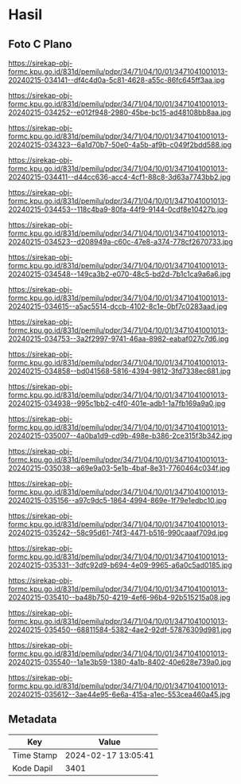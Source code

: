 # Hasil

## Foto C Plano

https://sirekap-obj-formc.kpu.go.id/831d/pemilu/pdpr/34/71/04/10/01/3471041001013-20240215-034141--df4c4d0a-5c81-4628-a55c-86fc645ff3aa.jpg

https://sirekap-obj-formc.kpu.go.id/831d/pemilu/pdpr/34/71/04/10/01/3471041001013-20240215-034252--e012f948-2980-45be-bc15-ad48108bb8aa.jpg

https://sirekap-obj-formc.kpu.go.id/831d/pemilu/pdpr/34/71/04/10/01/3471041001013-20240215-034323--6a1d70b7-50e0-4a5b-af9b-c049f2bdd588.jpg

https://sirekap-obj-formc.kpu.go.id/831d/pemilu/pdpr/34/71/04/10/01/3471041001013-20240215-034411--d44cc636-acc4-4cf1-88c8-3d63a7743bb2.jpg

https://sirekap-obj-formc.kpu.go.id/831d/pemilu/pdpr/34/71/04/10/01/3471041001013-20240215-034453--118c4ba9-80fa-44f9-9144-0cdf8e10427b.jpg

https://sirekap-obj-formc.kpu.go.id/831d/pemilu/pdpr/34/71/04/10/01/3471041001013-20240215-034523--d208949a-c60c-47e8-a374-778cf2670733.jpg

https://sirekap-obj-formc.kpu.go.id/831d/pemilu/pdpr/34/71/04/10/01/3471041001013-20240215-034548--149ca3b2-e070-48c5-bd2d-7b1c1ca9a6a6.jpg

https://sirekap-obj-formc.kpu.go.id/831d/pemilu/pdpr/34/71/04/10/01/3471041001013-20240215-034615--a5ac5514-dccb-4102-8c1e-0bf7c0283aad.jpg

https://sirekap-obj-formc.kpu.go.id/831d/pemilu/pdpr/34/71/04/10/01/3471041001013-20240215-034753--3a2f2997-9741-46aa-8982-eabaf027c7d6.jpg

https://sirekap-obj-formc.kpu.go.id/831d/pemilu/pdpr/34/71/04/10/01/3471041001013-20240215-034858--bd041568-5816-4394-9812-3fd7338ec681.jpg

https://sirekap-obj-formc.kpu.go.id/831d/pemilu/pdpr/34/71/04/10/01/3471041001013-20240215-034938--995c1bb2-c4f0-401e-adb1-1a7fb169a9a0.jpg

https://sirekap-obj-formc.kpu.go.id/831d/pemilu/pdpr/34/71/04/10/01/3471041001013-20240215-035007--4a0ba1d9-cd9b-498e-b386-2ce315f3b342.jpg

https://sirekap-obj-formc.kpu.go.id/831d/pemilu/pdpr/34/71/04/10/01/3471041001013-20240215-035038--a69e9a03-5e1b-4baf-8e31-7760464c034f.jpg

https://sirekap-obj-formc.kpu.go.id/831d/pemilu/pdpr/34/71/04/10/01/3471041001013-20240215-035156--a97c9dc5-1864-4994-869e-1f79e1edbc10.jpg

https://sirekap-obj-formc.kpu.go.id/831d/pemilu/pdpr/34/71/04/10/01/3471041001013-20240215-035242--58c95d61-74f3-4471-b516-990caaaf709d.jpg

https://sirekap-obj-formc.kpu.go.id/831d/pemilu/pdpr/34/71/04/10/01/3471041001013-20240215-035331--3dfc92d9-b694-4e09-9965-a6a0c5ad0185.jpg

https://sirekap-obj-formc.kpu.go.id/831d/pemilu/pdpr/34/71/04/10/01/3471041001013-20240215-035410--ba48b750-4219-4ef6-96b4-92b515215a08.jpg

https://sirekap-obj-formc.kpu.go.id/831d/pemilu/pdpr/34/71/04/10/01/3471041001013-20240215-035450--68811584-5382-4ae2-92df-57876309d981.jpg

https://sirekap-obj-formc.kpu.go.id/831d/pemilu/pdpr/34/71/04/10/01/3471041001013-20240215-035540--1a1e3b59-1380-4a1b-8402-40e628e739a0.jpg

https://sirekap-obj-formc.kpu.go.id/831d/pemilu/pdpr/34/71/04/10/01/3471041001013-20240215-035612--3ae44e95-6e6a-415a-a1ec-553cea460a45.jpg


## Metadata

| Key        | Value               |
| ---------- | ------------------- |
| Time Stamp | 2024-02-17 13:05:41 |
| Kode Dapil | 3401                |




